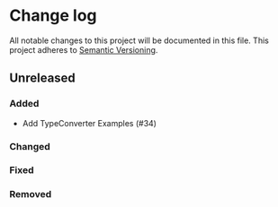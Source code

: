# Change log

All notable changes to this project will be documented in this file.
This project adheres to [Semantic Versioning](https://semver.org/).

## Unreleased

### Added
- Add TypeConverter Examples (#34)

### Changed

### Fixed

### Removed
